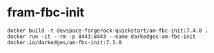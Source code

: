 # fram-fbc-init

```console
docker build -t devspace-forgerock-quickstart/am-fbc-init:7.4.0 .
docker run -it --rm -p 8443:8443 --name darkedges-am-fbc-init docker.io/darkedges/am-fbc-init:7.3.0
```
